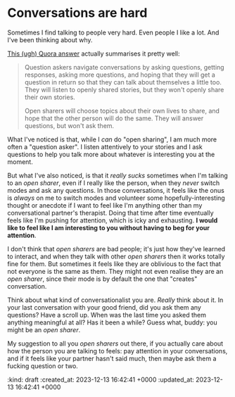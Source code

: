 Conversations are hard
======================

Sometimes I find talking to people very hard. Even people I like a lot. And I've been thinking about why.

[This (ugh) Quora answer][quora] actually summarises it pretty well:

> Question askers navigate conversations by asking questions, getting responses, asking more questions, and hoping that they will get a question in return so that they can talk about themselves a little too. They will listen to openly shared stories, but they won't openly share their own stories.
> 
> Open sharers will choose topics about their own lives to share, and hope that the other person will do the same. They will answer questions, but won't ask them. 

What I've noticed is that, while I _can_ do "open sharing", I am much more often a "question asker". I listen attentively to your stories and I ask questions to help you talk more about whatever is interesting you at the moment.

But what I've also noticed, is that it _really sucks_ sometimes when I'm talking to an *open sharer*, even if I really like the person, when they *never* switch modes and ask any questions. In those conversations, it feels like the onus is _always_ on me to switch modes and volunteer some hopefully-interesting thought or anecdote if I want to feel like I'm anything other than my conversational partner's therapist. Doing that time after time eventually feels like I'm pushing for attention, which is icky and exhausting. **I would like to feel like I am interesting to you without having to beg for your attention**.

I don't think that *open sharers* are bad people; it's just how they've learned to interact, and when they talk with other *open sharers* then it works totally fine for them. But sometimes it feels like they are oblivious to the fact that not everyone is the same as them. They might not even realise they are an *open sharer*, since their mode is by default the one that "creates" conversation.

Think about what kind of conversationalist you are. *Really* think about it. In your last conversation with your good friend, did you ask them any questions? Have a scroll up. When was the last time you asked them anything meaningful at all? Has it been a while? Guess what, buddy: you might be an *open sharer*.

My suggestion to all you *open sharers* out there, if you actually care about how the person you are talking to feels: pay attention in your conversations, and if it feels like your partner hasn't said much, then maybe ask them a fucking question or two.



[quora]: https://www.quora.com/How-can-I-tell-someone-something-without-confronting-her-description/answer/Nicole-Gravagna

:kind: draft
:created_at: 2023-12-13 16:42:41 +0000
:updated_at: 2023-12-13 16:42:41 +0000
